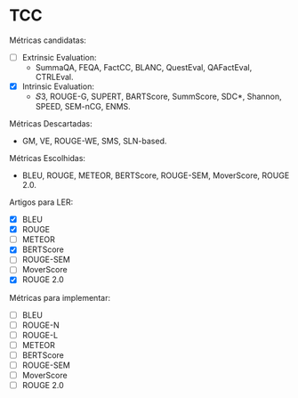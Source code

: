 # TCC

Métricas candidatas:
- [ ] Extrinsic Evaluation:
	- SummaQA, FEQA, FactCC, BLANC, QuestEval, QAFactEval, CTRLEval.
- [X] Intrinsic Evaluation:
	- 𝑆3, ROUGE-G, SUPERT, BARTScore, SummScore, SDC*, Shannon, SPEED, SEM-nCG, ENMS.

Métricas Descartadas:
- GM, VE, ROUGE-WE, SMS, SLN-based.

Métricas Escolhidas:
- BLEU, ROUGE, METEOR, BERTScore, ROUGE-SEM, MoverScore, ROUGE 2.0.

Artigos para LER:
- [X] BLEU
- [X] ROUGE
- [ ] METEOR
- [X] BERTScore
- [ ] ROUGE-SEM
- [ ] MoverScore
- [X] ROUGE 2.0

Métricas para implementar:
- [ ] BLEU
- [ ] ROUGE-N
- [ ] ROUGE-L
- [ ] METEOR
- [ ] BERTScore
- [ ] ROUGE-SEM
- [ ] MoverScore
- [ ] ROUGE 2.0
